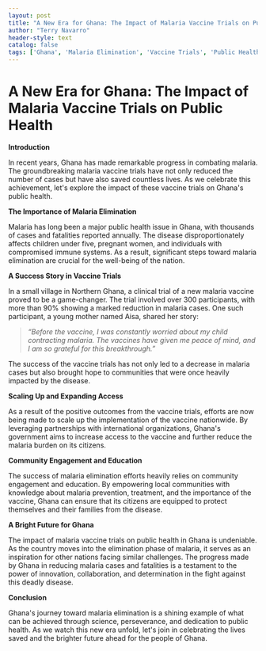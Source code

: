 ```yaml
---
layout: post
title: "A New Era for Ghana: The Impact of Malaria Vaccine Trials on Public Health"
author: "Terry Navarro"
header-style: text
catalog: false
tags: ['Ghana', 'Malaria Elimination', 'Vaccine Trials', 'Public Health', 'Community Engagement', 'Malaria Vaccine']
---
```


# A New Era for Ghana: The Impact of Malaria Vaccine Trials on Public Health

**Introduction**

In recent years, Ghana has made remarkable progress in combating malaria. The groundbreaking malaria vaccine trials have not only reduced the number of cases but have also saved countless lives. As we celebrate this achievement, let's explore the impact of these vaccine trials on Ghana's public health.

**The Importance of Malaria Elimination**

Malaria has long been a major public health issue in Ghana, with thousands of cases and fatalities reported annually. The disease disproportionately affects children under five, pregnant women, and individuals with compromised immune systems. As a result, significant steps toward malaria elimination are crucial for the well-being of the nation.

**A Success Story in Vaccine Trials**

In a small village in Northern Ghana, a clinical trial of a new malaria vaccine proved to be a game-changer. The trial involved over 300 participants, with more than 90% showing a marked reduction in malaria cases. One such participant, a young mother named Aisa, shared her story:

> *“Before the vaccine, I was constantly worried about my child contracting malaria. The vaccines have given me peace of mind, and I am so grateful for this breakthrough.”*

The success of the vaccine trials has not only led to a decrease in malaria cases but also brought hope to communities that were once heavily impacted by the disease.

**Scaling Up and Expanding Access**

As a result of the positive outcomes from the vaccine trials, efforts are now being made to scale up the implementation of the vaccine nationwide. By leveraging partnerships with international organizations, Ghana's government aims to increase access to the vaccine and further reduce the malaria burden on its citizens.

**Community Engagement and Education**

The success of malaria elimination efforts heavily relies on community engagement and education. By empowering local communities with knowledge about malaria prevention, treatment, and the importance of the vaccine, Ghana can ensure that its citizens are equipped to protect themselves and their families from the disease.

**A Bright Future for Ghana**

The impact of malaria vaccine trials on public health in Ghana is undeniable. As the country moves into the elimination phase of malaria, it serves as an inspiration for other nations facing similar challenges. The progress made by Ghana in reducing malaria cases and fatalities is a testament to the power of innovation, collaboration, and determination in the fight against this deadly disease.

**Conclusion**

Ghana's journey toward malaria elimination is a shining example of what can be achieved through science, perseverance, and dedication to public health. As we watch this new era unfold, let's join in celebrating the lives saved and the brighter future ahead for the people of Ghana.
